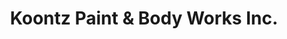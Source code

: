 ---
title: "Koontz Paint & Body Works Inc."
url: /richmond/koontz-paint-and-body-works-inc/
shop: car parts
---